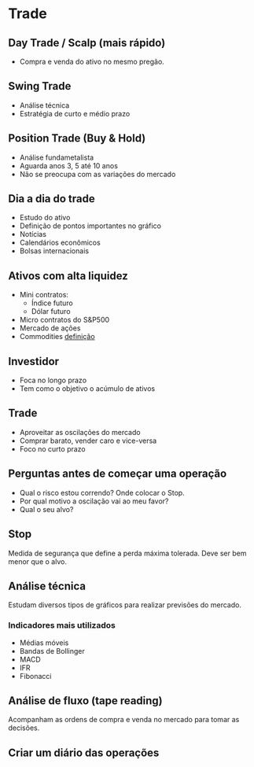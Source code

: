 # Trade

## Day Trade / Scalp (mais rápido)
* Compra e venda do ativo no mesmo pregão.

## Swing Trade
* Análise técnica
* Estratégia de curto e médio prazo

## Position Trade (Buy & Hold)
* Análise fundametalista
* Aguarda anos 3, 5 até 10 anos
* Não se preocupa com as variações do mercado

## Dia a dia do trade
* Estudo do ativo
* Definição de pontos importantes no gráfico
* Notícias
* Calendários econômicos
* Bolsas internacionais

## Ativos com alta liquidez
* Mini contratos:
    * Índice futuro
    * Dólar futuro
* Micro contratos do S&P500
* Mercado de ações
* Commodities [definição](https://conteudos.xpi.com.br/aprenda-a-investir/relatorios/commodities/)

## Investidor
* Foca no longo prazo
* Tem como o objetivo o acúmulo de ativos

## Trade
* Aproveitar as oscilações do mercado
* Comprar barato, vender caro e vice-versa
* Foco no curto prazo

## Perguntas antes de começar uma operação
* Qual o risco estou correndo? Onde colocar o Stop.
* Por qual motivo a oscilação vai ao meu favor?
* Qual o seu alvo?

## Stop
Medida de segurança que define a perda máxima tolerada.
Deve ser bem menor que o alvo.



## Análise técnica
Estudam diversos tipos de gráficos para realizar previsões do mercado.

### Indicadores mais utilizados
* Médias móveis
* Bandas de Bollinger
* MACD
* IFR
* Fibonacci

## Análise de fluxo (tape reading)
Acompanham as ordens de compra e venda no mercado para tomar as decisões.

## Criar um diário das operações

